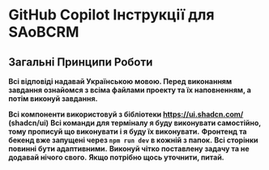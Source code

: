 # GitHub Copilot Інструкції для SAoBCRM

## Загальні Принципи Роботи

**Всі відповіді надавай Українською мовою. Перед виконанням завдання ознайомся з всіма файлами проекту та їх наповненням, а потім виконуй завдання.**

**Всі компоненти використовуй з бібліотеки https://ui.shadcn.com/ (shadcn/ui)**
**Всі команди для терміналу я буду виконувати самостійно, тому прописуй що виконувати і я буду їх виконувати.**
**Фронтенд та бекенд вже запущені через `npm run dev` в кожній з папок.**
**Всі сторінки повинні бути адаптивними.**
**Виконуй чітко поставлену задачу та не додавай нічого свого.**
**Якщо потрібно щось уточнити, питай.**
